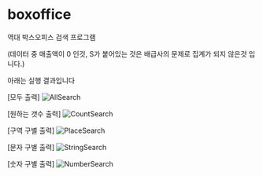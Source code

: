 # boxoffice

역대 박스오피스 검색 프로그램

(데이터 중 매출액이 0 인것, S가 붙어있는 것은 배급사의 문제로 집계가 되지 않은것 입니다.)

아래는 실행 결과입니다

[모두 출력]
![AllSearch](https://user-images.githubusercontent.com/65019433/185520521-12dcd253-431b-4d67-811e-6028610c3922.png)

[원하는 갯수 출력]
![CountSearch](https://user-images.githubusercontent.com/65019433/185520522-93a9e745-517e-4db5-a3e4-5886dfc02139.png)

[구역 구별 출력]
![PlaceSearch](https://user-images.githubusercontent.com/65019433/185520525-2f62d0ed-caba-49a7-88ee-132f755153f6.png)

[문자 구별 출력]
![StringSearch](https://user-images.githubusercontent.com/65019433/185520527-a419084f-f7c5-4145-aa6b-3b85fe8ed124.png)

[숫자 구별 출력]
![NumberSearch](https://user-images.githubusercontent.com/65019433/185520523-b5300de0-e320-44e4-a5d1-0b2a86b8b64c.png)
